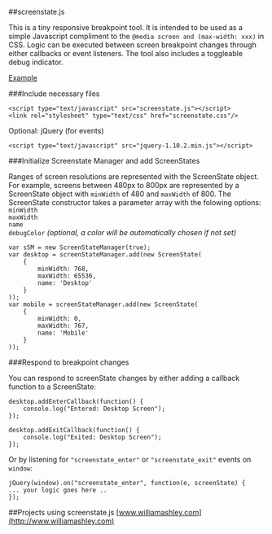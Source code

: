 ##screenstate.js

This is a tiny responsive breakpoint tool. It is intended to be used as a simple Javascript compliment to the ``@media screen and (max-width: xxx)`` in CSS.
Logic can be executed between screen breakpoint changes through either callbacks or event listeners. The tool also includes a toggleable debug indicator.

[Example](http://olestourko.ca/screenstate/example.html)

###Include necessary files

    <script type="text/javascript" src="screenstate.js"></script>
	<link rel="stylesheet" type="text/css" href="screenstate.css"/>
	
Optional: jQuery (for events)

	<script type="text/javascript" src="jquery-1.10.2.min.js"></script>

			
###Initialize Screenstate Manager and add ScreenStates
	
Ranges of screen resolutions are represented with the ScreenState object. For example, screens between 480px to 800px are represented by a ScreenState object with ``minWidth`` of 480 and ``maxWidth`` of 800.
The ScreenState constructor takes a parameter array with the folowing options: 
``minWidth``  
``maxWidth``   
``name``  
``debugColor`` *(optional, a color will be automatically chosen if not set)*
	
	var sSM = new ScreenStateManager(true);		
	var desktop = screenStateManager.add(new ScreenState(
		{
			minWidth: 768, 
			maxWidth: 65536, 
			name: 'Desktop'
		}
	));		
	var mobile = screenStateManager.add(new ScreenState(
		{
			minWidth: 0, 
			maxWidth: 767, 
			name: 'Mobile'
		}
	));
	
###Respond to breakpoint changes

You can respond to screenState changes by either adding a callback function to a ScreenState:
	
	desktop.addEnterCallback(function() { 
		console.log("Entered: Desktop Screen"); 
	});
	
	desktop.addExitCallback(function() { 
		console.log("Exited: Desktop Screen"); 
	});

Or by listening for ``"screenstate_enter"`` or ``"screenstate_exit"`` events on ``window``:

	jQuery(window).on("screenstate_enter", function(e, screenState) {
	... your logic goes here ..
	});
	
##Projects using screenstate.js
[www.williamashley.com](http://www.williamashley.com)